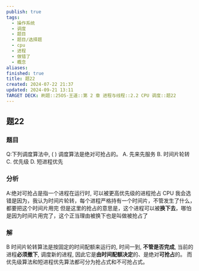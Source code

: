 ```yaml
---
publish: true
tags:
  - 操作系统
  - 调度
  - 题目
  - 题目/选择题
  - cpu
  - 进程
  - 做错了
  - 概念
aliases: 
finished: true
title: 题22
created: 2024-07-22 21:37
updated: 2024-09-21 13:11
TARGET DECK: 刷题::25OS-王道::第 2 章 进程与线程::2.2 CPU 调度::题22
---
```

## 题22
### 题目
Q:下列调度算法中, ( ) 调度算法是绝对可抢占的。
A. 先来先服务 
B. 时间片轮转 
C. 优先级 
D. 短进程优先
### 分析
A:绝对可抢占是指一个进程在运行时, 可以被更高优先级的进程抢占 CPU 
我会选错是因为，我认为时间片轮转，每个进程严格持有一个时间片，不管发生了什么，都要把这个时间片用完
但是这里的抢占的意思是，这个进程可以被**换下去**，哪怕是因为时间片用完了，这个正当理由被换下也是叫做被抢占了
### 解
B
时间片轮转算法是按固定的时间配额来运行的, 时间一到, **不管是否完成**, 当前的进程**必须撤下**, 调度新的进程, 因此它是**由时间配额决定**的、是绝对**可抢占**的。
而优先级算法和短进程优先算法都可分为抢占式和不可抢占式。

